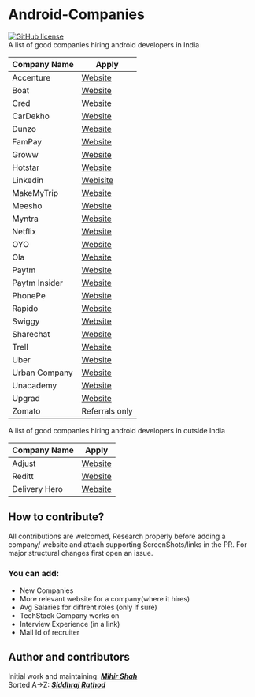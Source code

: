 # Android-Companies
[![GitHub license](https://img.shields.io/badge/License-MIT-blue.svg)](LICENSE)
<br>
A list of good companies hiring android developers in India

| Company Name  | Apply |
| ------------- | ------------- |
| Accenture| <a href="https://www.linkedin.com/jobs/view/android-application-development-application-developer-at-accenture-in-india-2750618759/?originalSubdomain=in">Website</a>  |
| Boat| <a href="https://www.linkedin.com/jobs/view/2843130557/">Website</a>  |
| Cred| <a href="https://careers.cred.club/allJob">Website</a>  |
| CarDekho| <a href="https://www.linkedin.com/jobs/view/2831917263/">Website</a>  |
| Dunzo| <a href="https://www.linkedin.com/jobs/view/2855617230/">Website</a>  |
| FamPay| <a href="https://www.linkedin.com/jobs/view/2822802518/">Website</a>  |
| Groww| <a href="https://groww.skillate.com/jobs/11795">Website</a>  |
| Hotstar| <a href="https://www.linkedin.com/jobs/view/2848222142/">Website</a> |
| Linkedin| <a href="https://www.linkedin.com/jobs/view/2742718651/">Webisite</a> |
| MakeMyTrip| <a href="https://careers.makemytrip.com/prod/jobs">Website</a>  |
| Meesho| <a href="https://careers.meesho.com/#!/">Website</a>  |
| Myntra| <a href="https://careers.myntra.com/jobs/technology">Website</a>  |
| Netflix| <a href="">Website</a>  |
| OYO| <a href="">Website</a>  |
| Ola| <a href="">Website</a>  |
| Paytm| <a href="">Website</a>  |
| Paytm Insider| <a href="https://angel.co/company/insider-2/jobs">Website</a>  |
| PhonePe| <a href="">Website</a>  |
| Rapido| <a href="">Website</a>  |
| Swiggy| <a href="">Website</a>  |
| Sharechat| <a href="">Website</a>  |
| Trell| <a href="">Website</a>  |
| Uber| <a href="">Website</a>  |
| Urban Company| <a href="">Website</a>  |
| Unacademy| <a href="">Website</a>  |
| Upgrad| <a href="">Website</a>  |
| Zomato | Referrals only |

A list of good companies hiring android developers in outside India

| Company Name  | Apply |
| ------------- | ------------- |
| Adjust| <a href="https://www.adjust.com/company/careers/jobs/">Website</a>  |
| Reditt| <a href="https://www.redditinc.com/careers/#job-info">Website</a>  |
| Delivery Hero| <a href="https://careers.deliveryhero.com/global/en/c/tech-jobs">Website</a>  |


## How to contribute?
All contributions are welcomed, Research properly before adding a company/ website and attach supporting ScreenShots/links in the PR. For major structural changes first open an issue.
### You can add:
- New Companies
- More relevant website for a company(where it hires)
- Avg Salaries for diffrent roles (only if sure)
- TechStack Company works on 
- Interview Experience (in a link)
- Mail Id of recruiter

## Author and contributors
Initial work and maintaining: <a href="https://github.com/Miihir79">***Mihir Shah***</a> <br>
Sorted A->Z: <a href="https://github.com/siddhraj-sinh">***Siddhraj Rathod***</a> <br>

